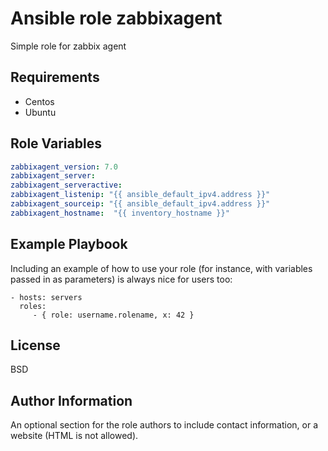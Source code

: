 Ansible role zabbixagent
=========

Simple role for zabbix agent

Requirements
------------

- Centos
- Ubuntu

Role Variables
--------------

```yaml
zabbixagent_version: 7.0
zabbixagent_server:
zabbixagent_serveractive:
zabbixagent_listenip: "{{ ansible_default_ipv4.address }}"
zabbixagent_sourceip: "{{ ansible_default_ipv4.address }}"
zabbixagent_hostname:  "{{ inventory_hostname }}"
```

Example Playbook
----------------

Including an example of how to use your role (for instance, with variables passed in as parameters) is always nice for users too:

    - hosts: servers
      roles:
         - { role: username.rolename, x: 42 }

License
-------

BSD

Author Information
------------------

An optional section for the role authors to include contact information, or a website (HTML is not allowed).
